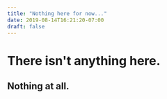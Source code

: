 ```yaml
---
title: "Nothing here for now..."
date: 2019-08-14T16:21:20-07:00
draft: false
---
```


# There isn't anything here.

## Nothing at all.
